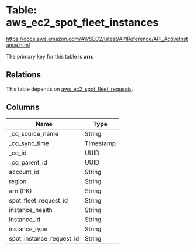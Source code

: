 # Table: aws_ec2_spot_fleet_instances

https://docs.aws.amazon.com/AWSEC2/latest/APIReference/API_ActiveInstance.html

The primary key for this table is **arn**.

## Relations

This table depends on [aws_ec2_spot_fleet_requests](aws_ec2_spot_fleet_requests).

## Columns

| Name          | Type          |
| ------------- | ------------- |
|_cq_source_name|String|
|_cq_sync_time|Timestamp|
|_cq_id|UUID|
|_cq_parent_id|UUID|
|account_id|String|
|region|String|
|arn (PK)|String|
|spot_fleet_request_id|String|
|instance_health|String|
|instance_id|String|
|instance_type|String|
|spot_instance_request_id|String|